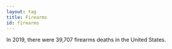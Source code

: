 ```yaml
---
layout: tag
title: Firearms
id: firearms
---
```

In 2019, there were 39,707 firearms deaths in the United States.

